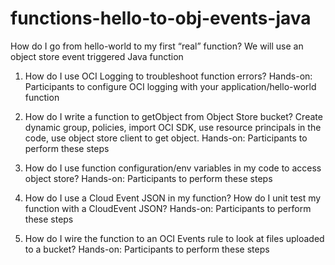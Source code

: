 # functions-hello-to-obj-events-java

How do I go from hello-world to my first “real” function? We will use 
an object store event triggered Java function

1. How do I use OCI Logging to troubleshoot function errors? Hands-on: 
 Participants to configure OCI logging with your application/hello-world 
 function

2. How do I write a function to getObject from Object Store bucket? Create 
 dynamic group, policies, import OCI SDK, use resource principals in the code, 
 use object store client to get object. 
 Hands-on: Participants to perform these steps

3. How do I use function configuration/env variables in my code to access 
 object store? Hands-on: Participants to perform these steps

4. How do I use a Cloud Event JSON in my function? How do I unit test my 
 function with a CloudEvent JSON? Hands-on: Participants to perform these 
 steps

5. How do I wire the function to an OCI Events rule to look at files uploaded 
 to a bucket? Hands-on: Participants to perform these steps